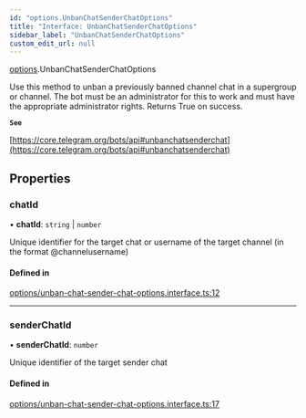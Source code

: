 ```yaml
---
id: "options.UnbanChatSenderChatOptions"
title: "Interface: UnbanChatSenderChatOptions"
sidebar_label: "UnbanChatSenderChatOptions"
custom_edit_url: null
---
```


[options](../modules/options.md).UnbanChatSenderChatOptions

Use this method to unban a previously banned channel chat in a supergroup or
channel. The bot must be an administrator for this to work and must have the
appropriate administrator rights. Returns True on success.

**`See`**

[https://core.telegram.org/bots/api#unbanchatsenderchat](https://core.telegram.org/bots/api#unbanchatsenderchat)

## Properties

### chatId

• **chatId**: `string` \| `number`

Unique identifier for the target chat or username of the target channel (in the
format @channelusername)

#### Defined in

[options/unban-chat-sender-chat-options.interface.ts:12](https://github.com/DeityLamb/telegramjs/blob/32b4cca/packages/common/lib/interfaces/options/unban-chat-sender-chat-options.interface.ts#L12)

___

### senderChatId

• **senderChatId**: `number`

Unique identifier of the target sender chat

#### Defined in

[options/unban-chat-sender-chat-options.interface.ts:17](https://github.com/DeityLamb/telegramjs/blob/32b4cca/packages/common/lib/interfaces/options/unban-chat-sender-chat-options.interface.ts#L17)
